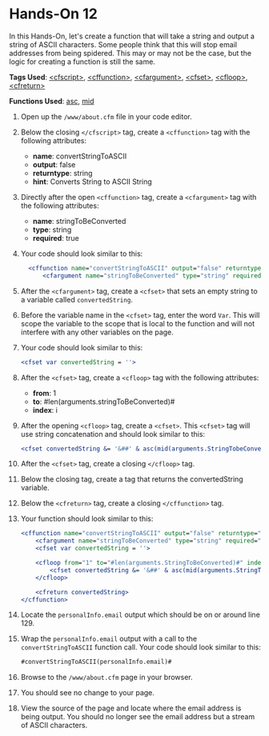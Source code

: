 # Hands-On 12

In this Hands-On, let's create a function that will take a string and output a string of ASCII characters. Some people think that this will stop email addresses from being spidered. This may or may not be the case, but the logic for creating a function is still the same.

**Tags Used**: [\<cfscript>](https://helpx.adobe.com/coldfusion/cfml-reference/coldfusion-tags/tags-r-s/cfscript.html), [\<cffunction>](https://helpx.adobe.com/coldfusion/cfml-reference/coldfusion-tags/tags-f/cffunction.html), [\<cfargument>](https://helpx.adobe.com/coldfusion/cfml-reference/coldfusion-tags/tags-a-b/cfargument.html), [\<cfset>](https://helpx.adobe.com/coldfusion/cfml-reference/coldfusion-tags/tags-r-s/cfset.html), [\<cfloop>](https://helpx.adobe.com/coldfusion/cfml-reference/coldfusion-tags/tags-j-l/cfloop.html), [\<cfreturn>](https://helpx.adobe.com/coldfusion/cfml-reference/coldfusion-tags/tags-r-s/cfreturn.html)

**Functions Used**: [asc](https://helpx.adobe.com/coldfusion/cfml-reference/coldfusion-functions/functions-a-b/asc.html), [mid](https://helpx.adobe.com/coldfusion/cfml-reference/coldfusion-functions/functions-m-r/mid.html)

1. Open up the `/www/about.cfm` file in your code editor.
1. Below the closing `</cfscript>` tag, create a `<cffunction>` tag with the following attributes:
    * **name**: convertStringToASCII
    * **output**: false
    * **returntype**: string
    * **hint**: Converts String to ASCII String
1. Directly after the open `<cffunction>` tag, create a `<cfargument>` tag with the following attributes:
    * **name**: stringToBeConverted
    * **type**: string
    * **required**: true
1. Your code should look similar to this:

   ```cfml
     <cffunction name="convertStringToASCII" output="false" returntype="String" hint="Converts string to asccii string" >
         <cfargument name="stringToBeConverted" type="string" required="true">
   ```

1. After the `<cfargument>` tag, create a `<cfset>` that sets an empty string to a variable called `convertedString`.
1. Before the variable name in the `<cfset>` tag, enter the word `Var`. This will scope the variable to the scope that is local to the function and will not interfere with any other variables on the page.
1. Your code should look similar to this:

    ```cfml
    <cfset var convertedString = ''>
    ```

1. After the `<cfset>` tag, create a `<cfloop>` tag with the following attributes:
    * **from**: 1
    * **to**: #len(arguments.stringToBeConverted)#
    * **index**: i
1. After the opening `<cfloop>` tag, create a `<cfset>`. This `<cfset>` tag will use string concatenation and should look similar to this:

    ```cfml
    <cfset convertedString &= '&##' & asc(mid(arguments.StringTobeConverted, i, 1)) & ';'>
    ```

1. After the `<cfset>` tag, create a closing `</cfloop>` tag.
1. Below the closing </cfloop> tag, create a <cfreturn> tag that returns the convertedString variable.
1. Below the `<cfreturn>` tag, create a closing `</cffunction>` tag.
1. Your function should look similar to this:

    ```cfml
    <cffunction name="convertStringToASCII" output="false" returntype="String" hint="Converts string to asccii string" >
        <cfargument name="stringToBeConverted" type="string" required="true">
        <cfset var convertedString = ''>

        <cfloop from="1" to="#len(arguments.StringToBeConverted)#" index="i">
            <cfset convertedString &= '&##' & asc(mid(arguments.StringTobeConverted, i, 1)) & ';'>
        </cfloop>

        <cfreturn convertedString>
    </cffunction>
    ```

1. Locate the `personalInfo.email` output which should be on or around line 129.
1. Wrap the `personalInfo.email` output with a call to the `convertStringToASCII` function call. Your code should look similar to this:

    ```cfml
    #convertStringToASCII(personalInfo.email)#
    ```

1. Browse to the `/www/about.cfm` page in your browser.
1. You should see no change to your page.
1. View the source of the page and locate where the email address is being output. You should no longer see the email address but a stream of ASCII characters.
